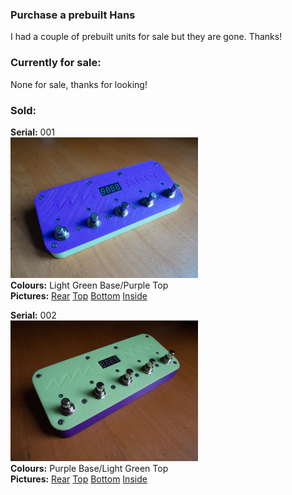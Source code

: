 ### Purchase a prebuilt Hans
I had a couple of prebuilt units for sale but they are gone.
Thanks!

### Currently for sale:
None for sale, thanks for looking!

### Sold:
**Serial:** 001<br>
<img src=https://raw.githubusercontent.com/hunked/hans/main/builds/001/001-front.jpg width=300><br>
**Colours:** Light Green Base/Purple Top<br>
**Pictures:** [Rear](https://raw.githubusercontent.com/hunked/hans/main/builds/001/001-rear.jpg) [Top](https://raw.githubusercontent.com/hunked/hans/main/builds/001/001-top.jpg) [Bottom](https://raw.githubusercontent.com/hunked/hans/main/builds/001/001-bottom.jpg) [Inside](https://raw.githubusercontent.com/hunked/hans/main/builds/001/001-inside.jpg) 

**Serial:** 002<br>
<img src=https://raw.githubusercontent.com/hunked/hans/main/builds/002/002-front.jpg width=300><br>
**Colours:** Purple Base/Light Green Top<br>
**Pictures:** [Rear](https://raw.githubusercontent.com/hunked/hans/main/builds/002/002-rear.jpg) [Top](https://raw.githubusercontent.com/hunked/hans/main/builds/002/002-top.jpg) [Bottom](https://raw.githubusercontent.com/hunked/hans/main/builds/002/002-bottom.jpg) [Inside](https://raw.githubusercontent.com/hunked/hans/main/builds/002/002-inside.jpg) 
